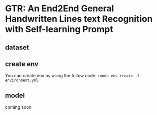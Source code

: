 # GTR: An End2End General Handwritten Lines text Recognition with Self-learning Prompt


## dataset

## create env
You can create env by using the follow code.
`conda env create -f environment.yml`
## model

coming soon
